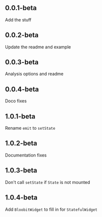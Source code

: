 ## 0.0.1-beta
Add the stuff
## 0.0.2-beta
Update the readme and example
## 0.0.3-beta
Analysis options and readme
## 0.0.4-beta
Doco fixes
## 1.0.1-beta
Rename `emit` to `setState`
## 1.0.2-beta
Documentation fixes
## 1.0.3-beta
Don't call `setState` if `State` is not mounted
## 1.0.4-beta
Add `BloobitWidget` to fill in for `StatefulWidget`


